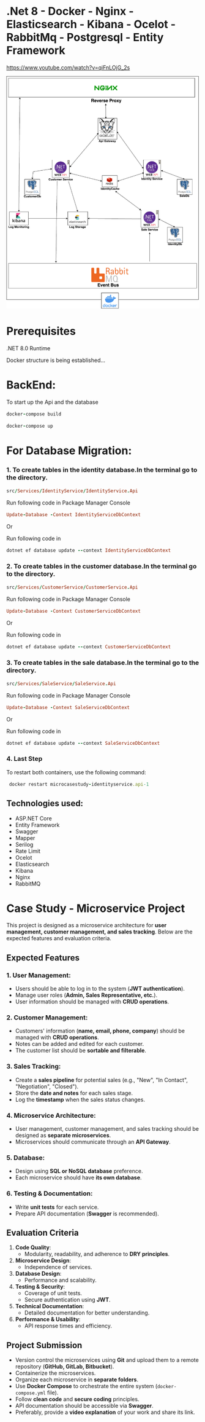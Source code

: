 # .Net 8 - Docker - Nginx -Elasticsearch - Kibana - Ocelot - RabbitMq - Postgresql - Entity Framework

https://www.youtube.com/watch?v=qiFnLOjG_2s

![General Architecture](MicroCaseStudy/system-summary.png)

# Prerequisites
.NET 8.0 Runtime

Docker structure is being established...
  # BackEnd:
   To start up the Api and the database
   
   ```ruby
   docker-compose build
   ```
   ```ruby
   docker-compose up
   ``` 
  
  # For Database Migration:
  ### 1. To create tables in the identity database.In the terminal go to the directory.
  
  ```ruby
  src/Services/IdentityService/IdentityService.Api
  ```   
  
  Run following code in Package Manager Console
  ```ruby
  Update-Database -Context IdentityServiceDbContext
  ```
  Or 

  Run following code in 
  ```ruby
  dotnet ef database update --context IdentityServiceDbContext
  ```
  ### 2. To create tables in the customer database.In the terminal go to the directory.
  
  ```ruby
  src/Services/CustomerService/CustomerService.Api
  ```  
  
  Run following code in Package Manager Console
  ```ruby
  Update-Database -Context CustomerServiceDbContext
  ```
  Or 

  Run following code in 
  ```ruby
  dotnet ef database update --context CustomerServiceDbContext
  ```
  ### 3. To create tables in the sale database.In the terminal go to the directory.
  
  ```ruby
  src/Services/SaleService/SaleService.Api
  ```   
  
  Run following code in Package Manager Console
  ```ruby
  Update-Database -Context SaleServiceDbContext
  ```
  Or 

  Run following code in 
  ```ruby
  dotnet ef database update --context SaleServiceDbContext
  ```
### 4. Last Step
To restart both containers, use the following command:
 ```ruby
  docker restart microcasestudy-identityservice.api-1
  ```
  ## Technologies used:

* ASP.NET Core
* Entity Framework
* Swagger
* Mapper
* Serilog
* Rate Limit
* Ocelot
* Elasticsearch
* Kibana
* Nginx
* RabbitMQ

# Case Study - Microservice Project

This project is designed as a microservice architecture for **user management, customer management, and sales tracking**. Below are the expected features and evaluation criteria.

## Expected Features

### 1. User Management:
- Users should be able to log in to the system (**JWT authentication**).
- Manage user roles (**Admin, Sales Representative, etc.**).
- User information should be managed with **CRUD operations**.

### 2. Customer Management:
- Customers' information (**name, email, phone, company**) should be managed with **CRUD operations**.
- Notes can be added and edited for each customer.
- The customer list should be **sortable and filterable**.

### 3. Sales Tracking:
- Create a **sales pipeline** for potential sales (e.g., "New", "In Contact", "Negotiation", "Closed").
- Store the **date and notes** for each sales stage.
- Log the **timestamp** when the sales status changes.

### 4. Microservice Architecture:
- User management, customer management, and sales tracking should be designed as **separate microservices**.
- Microservices should communicate through an **API Gateway**.

### 5. Database:
- Design using **SQL or NoSQL database** preference.
- Each microservice should have **its own database**.

### 6. Testing & Documentation:
- Write **unit tests** for each service.
- Prepare API documentation (**Swagger** is recommended).

## Evaluation Criteria

1. **Code Quality**:  
   - Modularity, readability, and adherence to **DRY principles**.  
2. **Microservice Design**:  
   - Independence of services.  
3. **Database Design**:  
   - Performance and scalability.  
4. **Testing & Security**:  
   - Coverage of unit tests.  
   - Secure authentication using **JWT**.  
5. **Technical Documentation**:  
   - Detailed documentation for better understanding.  
6. **Performance & Usability**:  
   - API response times and efficiency.  

## Project Submission

- Version control the microservices using **Git** and upload them to a remote repository (**GitHub, GitLab, Bitbucket**).
- Containerize the microservices.
- Organize each microservice in **separate folders**.
- Use **Docker Compose** to orchestrate the entire system (`docker-compose.yml` file).
- Follow **clean code** and **secure coding** principles.
- API documentation should be accessible via **Swagger**.
- Preferably, provide a **video explanation** of your work and share its link.

